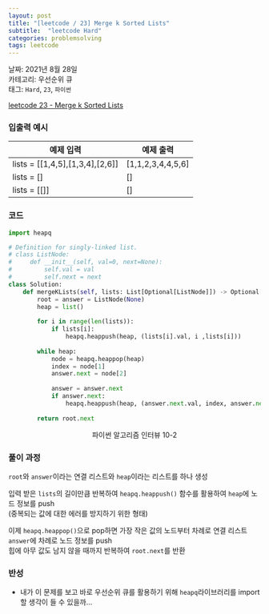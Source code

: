 ```yaml
---
layout: post
title: "[leetcode / 23] Merge k Sorted Lists"
subtitle:  "leetcode Hard"
categories: problemsolving
tags: leetcode
---
```


날짜: 2021년 8월 28일  
카테고리: 우선순위 큐  
태그: `Hard`, `23`, `파이썬`  


[leetcode 23 - Merge k Sorted Lists](https://leetcode.com/problems/merge-k-sorted-lists/)

### 입출력 예시  

|예제 입력|예제 출력|
|---|---|
|lists = [[1,4,5],[1,3,4],[2,6]]|[1,1,2,3,4,4,5,6]|
|lists = []|[]|
|lists = [[]]|[]|  
  
### 코드
  
```python
import heapq

# Definition for singly-linked list.
# class ListNode:
#     def __init__(self, val=0, next=None):
#         self.val = val
#         self.next = next
class Solution:
    def mergeKLists(self, lists: List[Optional[ListNode]]) -> Optional[ListNode]:
        root = answer = ListNode(None)
        heap = list()
        
        for i in range(len(lists)):
            if lists[i]:
                heapq.heappush(heap, (lists[i].val, i ,lists[i]))
        
        while heap:
            node = heapq.heappop(heap)
            index = node[1]
            answer.next = node[2]
            
            answer = answer.next
            if answer.next:
                heapq.heappush(heap, (answer.next.val, index, answer.next))
                
        return root.next
```
<center> 파이썬 알고리즘 인터뷰 10-2 </center>
  
### 풀이 과정  
  
`root`와 `answer`이라는 연결 리스트와 `heap`이라는 리스트를 하나 생성   
  
입력 받은 `lists`의 길이만큼 반복하여 `heapq.heappush()` 함수를 활용하여 `heap`에 노드 정보를 push  
(중복되는 값에 대한 에러를 방지하기 위한 형태)  
  
이제 `heapq.heappop()`으로 pop하면 가장 작은 값의 노드부터 차례로 연결 리스트 `answer`에 차례로 노드 정보를 push  
힙에 아무 값도 남지 않을 때까지 반복하여 `root.next`를 반환  

### 반성
   
- 내가 이 문제를 보고 바로 우선순위 큐를 활용하기 위해 `heapq`라이브러리를 import할 생각이 들 수 있을까...
